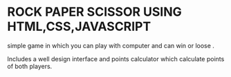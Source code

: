 <h1>ROCK PAPER SCISSOR USING HTML,CSS,JAVASCRIPT</h1>
<p>simple game in which you can play with computer and can win or loose .</p>
<p>Includes a well design interface and points calculator which calculate points of both players.</p>
